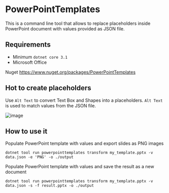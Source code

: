 # PowerPointTemplates

This is a command line tool that allows to replace placeholders inside PowerPoint document with values provided as JSON file.

## Requirements
- Minimum `dotnet core 3.1`
- Microsoft Office


Nuget https://www.nuget.org/packages/PowerPointTemplates

## Hot to create placeholders

Use `Alt Text` to convert Text Box and Shapes into a placeholders. `Alt Text` is used to match values from the JSON file.

![image](https://github.com/cezarypiatek/OfficeTemplates/assets/7759991/d4373128-0283-47f9-88fa-042c7aa3cb6b)


## How to use it

Populate PowerPoint template with values and export slides as PNG images

```
dotnet tool run powerpointtemplates transform my_template.pptx -v data.json -e 'PNG' -o ./output
```

Populate PowerPoint template with values and save the result as a new document

```
dotnet tool run powerpointtemplates transform my_template.pptx -v data.json -s -f result.pptx -o ./output
```
